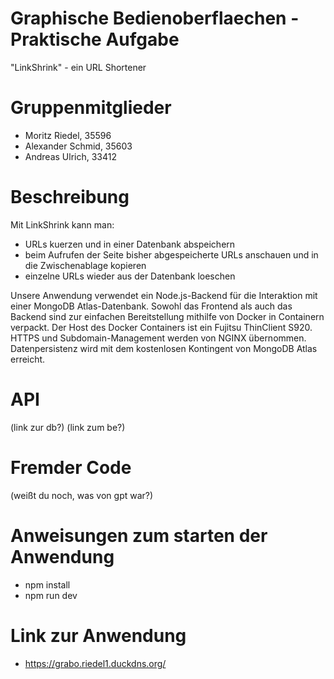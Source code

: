 # Graphische Bedienoberflaechen - Praktische Aufgabe
"LinkShrink" - ein URL Shortener

# Gruppenmitglieder
- Moritz Riedel, 35596
- Alexander Schmid, 35603
- Andreas Ulrich, 33412

# Beschreibung
Mit LinkShrink kann man:
- URLs kuerzen und in einer Datenbank abspeichern
- beim Aufrufen der Seite bisher abgespeicherte URLs anschauen und in die Zwischenablage kopieren
- einzelne URLs wieder aus der Datenbank loeschen

Unsere Anwendung verwendet ein Node.js-Backend für die Interaktion mit einer MongoDB Atlas-Datenbank. Sowohl das Frontend als auch das Backend sind zur einfachen Bereitstellung mithilfe von Docker in Containern verpackt. Der Host des Docker Containers ist ein Fujitsu ThinClient S920. HTTPS und Subdomain-Management werden von NGINX übernommen. Datenpersistenz wird mit dem kostenlosen Kontingent von MongoDB Atlas erreicht.

# API
(link zur db?)
(link zum be?)

# Fremder Code
(weißt du noch, was von gpt war?)

# Anweisungen zum starten der Anwendung
- npm install
- npm run dev

# Link zur Anwendung
- https://grabo.riedel1.duckdns.org/

